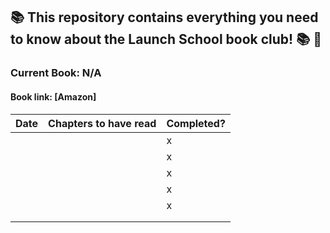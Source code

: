 ## :books: This repository contains everything you need to know about the Launch School book club! :books: :tada:

### Current Book: N/A
#### Book link: [Amazon]

| Date | Chapters to have read | Completed? |
|----------|------|----------|
|  || x |
|| | x | 
||| x | 
|| | x |
|| | x | 
|| | | 
| | | | 

